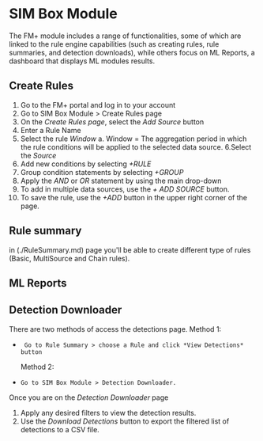# SIM Box Module
The FM+ module includes a range of functionalities, some of which are linked to the rule engine capabilities (such as creating rules, rule summaries, and detection downloads), while others focus on ML Reports, a dashboard that displays ML modules results.

## Create Rules

1. Go to the FM+ portal and log in to your account
2. Go to SIM Box Module > Create Rules page
3. On the *Create Rules page*, select the *Add Source* button
4. Enter a Rule Name
5. Select the rule *Window* 
  a. Window = The aggregation period in which the rule conditions will be applied to the selected data source.
6.Select the *Source*
7. Add new conditions by selecting *+RULE*
8. Group condition statements by selecting *+GROUP*
9. Apply the *AND* or *OR* statement by using the main drop-down
10. To add in multiple data sources, use the *+ ADD SOURCE* button.
11. To save the rule, use the *+ADD* button in the upper right corner of the page.

## Rule summary

in (./RuleSummary.md) page you'll be able to create different type of rules (Basic, MultiSource and Chain rules). 

## ML Reports


## Detection Downloader

There are two methods of access the detections page. 
 Method 1:
-      Go to Rule Summary > choose a Rule and click *View Detections* button
  Method 2:
-     Go to SIM Box Module > Detection Downloader.

Once you are on the *Detection Downloader* page
1. Apply any desired filters to view the detection results.
2. Use the *Download Detections* button to export the filtered list of detections to a CSV file.
